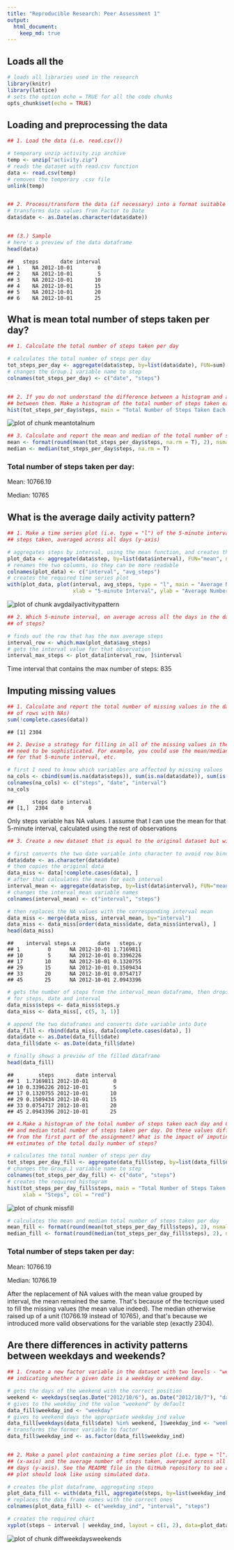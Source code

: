 ```yaml
---
title: "Reproducible Research: Peer Assessment 1"
output: 
  html_document:
    keep_md: true
---
```


## Loads all the 


```r
# loads all libraries used in the research
library(knitr)
library(lattice)
# sets the option echo = TRUE for all the code chunks
opts_chunk$set(echo = TRUE)
```

## Loading and preprocessing the data


```r
## 1. Load the data (i.e. read.csv())

# temporary unzip activity.zip archive
temp <- unzip("activity.zip")
# reads the dataset with read.csv function
data <- read.csv(temp)
# removes the temporary .csv file
unlink(temp)


## 2. Process/transform the data (if necessary) into a format suitable for your analysis
# transforms date values from Factor to Date
data$date <- as.Date(as.character(data$date)) 


## (3.) Sample
# here's a preview of the data dataframe
head(data)
```

```
##   steps       date interval
## 1    NA 2012-10-01        0
## 2    NA 2012-10-01        5
## 3    NA 2012-10-01       10
## 4    NA 2012-10-01       15
## 5    NA 2012-10-01       20
## 6    NA 2012-10-01       25
```

## What is mean total number of steps taken per day?


```r
## 1. Calculate the total number of steps taken per day

# calculates the total number of steps per day
tot_steps_per_day <- aggregate(data$step, by=list(data$date), FUN=sum)
# changes the Group.1 variable name to step
colnames(tot_steps_per_day) <- c("date", "steps")


## 2. If you do not understand the difference between a histogram and a barplot, research the difference 
## between them. Make a histogram of the total number of steps taken each day
hist(tot_steps_per_day$steps, main = "Total Number of Steps Taken Each Day", xlab = "Steps", col = "red")
```

![plot of chunk meantotalnum](figure/meantotalnum-1.png) 

```r
## 3. Calculate and report the mean and median of the total number of steps taken per day
mean <- format(round(mean(tot_steps_per_day$steps, na.rm = T), 2), nsmall = 2)
median <- median(tot_steps_per_day$steps, na.rm = T)
```

### Total number of steps taken per day:

Mean: 10766.19

Median: 10765

## What is the average daily activity pattern?


```r
## 1. Make a time series plot (i.e. type = "l") of the 5-minute interval (x-axis) and the average number of 
## steps taken, averaged across all days (y-axis)

# aggregates steps by interval, using the mean function, and creates the plot data
plot_data <- aggregate(data$step, by=list(data$interval), FUN="mean", na.rm = T)
# renames the two columns, so they can be more readable
colnames(plot_data) <- c("interval", "avg_steps")
# creates the required time series plot
with(plot_data, plot(interval, avg_steps, type = "l", main = "Average Number of Steps Taken", 
                     xlab = "5-minute Interval", ylab = "Average Number of Steps"))
```

![plot of chunk avgdailyactivitypattern](figure/avgdailyactivitypattern-1.png) 

```r
## 2. Which 5-minute interval, on average across all the days in the dataset, contains the maximum number 
## of steps?

# finds out the row that has the max average steps
interval_row <- which.max(plot_data$avg_steps)
# gets the interval value for that observation
interval_max_steps <- plot_data[interval_row, ]$interval
```

Time interval that contains the max number of steps: 835


## Imputing missing values


```r
## 1. Calculate and report the total number of missing values in the dataset (i.e. the total number 
## of rows with NAs)
sum(!complete.cases(data))
```

```
## [1] 2304
```

```r
## 2. Devise a strategy for filling in all of the missing values in the dataset. The strategy does not 
## need to be sophisticated. For example, you could use the mean/median for that day, or the mean
## for that 5-minute interval, etc.

# first I need to know which variables are affected by missing values
na_cols <- cbind(sum(is.na(data$steps)), sum(is.na(data$date)), sum(is.na(data$interval)))
colnames(na_cols) <- c("steps", "date", "interval")
na_cols
```

```
##      steps date interval
## [1,]  2304    0        0
```

Only steps variable has NA values. I assume that I can use the mean for that 5-minute interval, calculated using the rest of observations


```r
## 3. Create a new dataset that is equal to the original dataset but with the missing data filled in.

# first converts the two date variable into character to avoid row binding errors
data$date <- as.character(data$date)
# them copies the original data
data_miss <- data[!complete.cases(data), ]
# after that calculates the mean for each interval
interval_mean <- aggregate(data$step, by=list(data$interval), FUN="mean", na.rm=TRUE)
# changes the interval_mean variable names
colnames(interval_mean) <- c("interval", "steps")

# then replaces the NA values with the corresponding interval mean
data_miss <- merge(data_miss, interval_mean, by="interval")
data_miss <- data_miss[order(data_miss$date, data_miss$interval), ]
head(data_miss)
```

```
##    interval steps.x       date   steps.y
## 1         0      NA 2012-10-01 1.7169811
## 10        5      NA 2012-10-01 0.3396226
## 17       10      NA 2012-10-01 0.1320755
## 29       15      NA 2012-10-01 0.1509434
## 33       20      NA 2012-10-01 0.0754717
## 45       25      NA 2012-10-01 2.0943396
```

```r
# gets the number of steps from the interval_mean dataframe, then drops all variables except 
# for steps, date and interval
data_miss$steps <- data_miss$steps.y
data_miss <- data_miss[, c(5, 3, 1)]

# append the two dataframes and converts date variable into Date
data_fill <- rbind(data_miss, data[complete.cases(data), ])
data$date <- as.Date(data_fill$date)
data_fill$date <- as.Date(data_fill$date)

# finally shows a preview of the filled dataframe
head(data_fill)
```

```
##        steps       date interval
## 1  1.7169811 2012-10-01        0
## 10 0.3396226 2012-10-01        5
## 17 0.1320755 2012-10-01       10
## 29 0.1509434 2012-10-01       15
## 33 0.0754717 2012-10-01       20
## 45 2.0943396 2012-10-01       25
```

```r
## 4.Make a histogram of the total number of steps taken each day and Calculate and report the mean 
## and median total number of steps taken per day. Do these values differ from the estimates 
## from the first part of the assignment? What is the impact of imputing missing data on the 
## estimates of the total daily number of steps?

# calculates the total number of steps per day
tot_steps_per_day_fill <- aggregate(data_fill$step, by=list(data_fill$date), FUN=sum)
# changes the Group.1 variable name to step
colnames(tot_steps_per_day_fill) <- c("date", "steps")
# creates the required histogram
hist(tot_steps_per_day_fill$steps, main = "Total Number of Steps Taken Each Day", 
     xlab = "Steps", col = "red")
```

![plot of chunk missfill](figure/missfill-1.png) 

```r
# calculates the mean and median total number of steps taken per day
mean_fill <- format(round(mean(tot_steps_per_day_fill$steps), 2), nsmall = 2)
median_fill <- format(round(median(tot_steps_per_day_fill$steps), 2), nsmall = 0)
```

### Total number of steps taken per day:

Mean: 10766.19

Median: 10766.19

After the replacement of NA values with the mean value grouped by interval, the mean remained the same. That's because of the tecnique used to fill the missing values (the mean value indeed). 
The median otherwise raised up of a unit (10766.19 instead of 10765), and that's because we introduced more valid observations for the variable step (exactly 2304).

## Are there differences in activity patterns between weekdays and weekends?


```r
## 1. Create a new factor variable in the dataset with two levels - "weekday" and "weekend" 
## indicating whether a given date is a weekday or weekend day.

# gets the days of the weekend with the correct position
weekend <- weekdays(seq(as.Date("2012/10/6"), as.Date("2012/10/7"), "days"))
# gives to the weekday_ind the value "weekend" by default
data_fill$weekday_ind <- "weekday"
# gives to weekend days the appropriate weekday_ind value
data_fill[weekdays(data_fill$date) %in% weekend, ]$weekday_ind <- "weekend"
# transforms the former variable to factor
data_fill$weekday_ind <- as.factor(data_fill$weekday_ind)


## 2. Make a panel plot containing a time series plot (i.e. type = "l") of the 5-minute interval 
## (x-axis) and the average number of steps taken, averaged across all weekday days or weekend
## days (y-axis). See the README file in the GitHub repository to see an example of what this
## plot should look like using simulated data.

# creates the plot dataframe, aggregating steps
plot_data_fill <- with(data_fill, aggregate(steps, by=list(weekday_ind, interval), FUN="mean"))
# replaces the data frame names with the correct ones
colnames(plot_data_fill) <- c("weekday_ind", "interval", "steps")

# creates the required chart
xyplot(steps ~ interval | weekday_ind, layout = c(1, 2), data=plot_data_fill, type='l')
```

![plot of chunk diffweekdaysweekends](figure/diffweekdaysweekends-1.png) 

